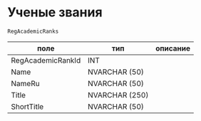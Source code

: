 # Ученые звания
`RegAcademicRanks`

|поле|тип|описание|
|-|-|-|
| RegAcademicRankId | INT |  |
| Name | NVARCHAR (50) |  |
| NameRu | NVARCHAR (50) |  |
| Title | NVARCHAR (250) |  |
| ShortTitle | NVARCHAR (50) |  |
